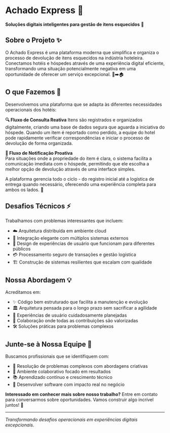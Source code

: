 # Achado Express 💼

**Soluções digitais inteligentes para gestão de itens esquecidos** 🎯

## Sobre o Projeto ✨

O Achado Express é uma plataforma moderna que simplifica e organiza o processo de devolução de itens esquecidos na indústria hoteleira. Conectamos hotéis e hóspedes através de uma experiência digital eficiente, transformando uma situação potencialmente negativa em uma oportunidade de oferecer um serviço excepcional. 🏨➡️🏠

## O que Fazemos 🚀

Desenvolvemos uma plataforma que se adapta às diferentes necessidades operacionais dos hotéis:

**🔍 Fluxo de Consulta Reativa**
Itens são registrados e organizados digitalmente, criando uma base de dados segura que aguarda a iniciativa do hóspede. Quando um item é reportado como perdido, a equipe do hotel pode rapidamente verificar correspondências e iniciar o processo de devolução de forma organizada.

**📢 Fluxo de Notificação Proativa**  
Para situações onde a propriedade do item é clara, o sistema facilita a comunicação imediata com o hóspede, permitindo que ele escolha a melhor opção de devolução através de uma interface simples.

A plataforma gerencia todo o ciclo - do registro inicial até a logística de entrega quando necessário, oferecendo uma experiência completa para ambos os lados. 🔄

## Desafios Técnicos ⚡

Trabalhamos com problemas interessantes que incluem:

- ☁️ Arquitetura distribuída em ambiente cloud
- 🔗 Integração elegante com múltiplos sistemas externos
- 🎨 Design de experiências de usuário que funcionam para diferentes públicos
- 💳 Processamento seguro de transações e gestão logística
- 🏗️ Construção de sistemas resilientes que escalam com qualidade

## Nossa Abordagem 💡

Acreditamos em:

- ✨ Código bem estruturado que facilita a manutenção e evolução
- 🏛️ Arquitetura pensada para o longo prazo sem sacrificar a agilidade
- 🤝 Experiências de usuário cuidadosamente planejadas
- 🌱 Colaboração onde todas as contribuições são valorizadas
- 🛠️ Soluções práticas para problemas complexos

## Junte-se à Nossa Equipe 🤝

Buscamos profissionais que se identifiquem com:

- 🎯 Resolução de problemas complexos com abordagens criativas
- 👥 Ambiente colaborativo focado em resultados
- 📚 Aprendizado contínuo e crescimento técnico
- 💪 Desenvolver software com impacto real no negócio

**Interessado em conhecer mais sobre nosso trabalho?** Entre em contato para conversarmos sobre oportunidades. Vamos construir algo incrível juntos! 🚀

---

*Transformando desafios operacionais em experiências digitais excepcionais.*
